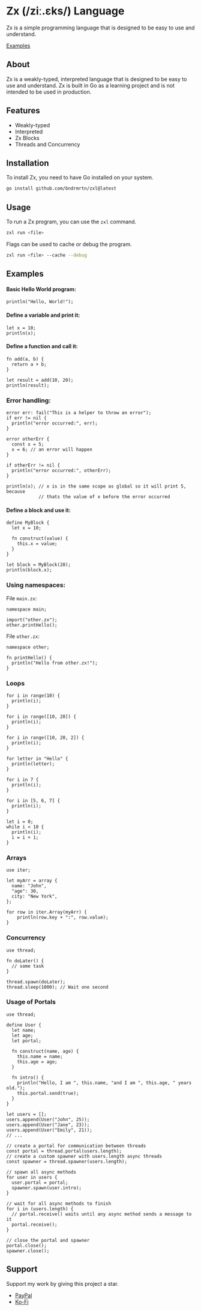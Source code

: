 # Zx (/ziː.ɛks/) Language

Zx is a simple programming language
that is designed to be easy to use and understand.

[Examples](https://github.com/orgs/zxlgo/repositories)

## About

Zx is a weakly-typed, interpreted language that is designed to be easy to use and understand.
Zx is built in Go as a learning project and is not intended to be used in production.

## Features

- Weakly-typed
- Interpreted
- Zx Blocks
- Threads and Concurrency

## Installation

To install Zx, you need to have Go installed on your system.

```bash
go install github.com/bndrmrtn/zxl@latest
```

## Usage

To run a Zx program, you can use the `zxl` command.

```bash
zxl run <file>
```

Flags can be used to cache or debug the program.

```bash
zxl run <file> --cache --debug
```

## Examples

#### Basic Hello World program:

```zxl
println("Hello, World!");
```

#### Define a variable and print it:

```zxl
let x = 10;
println(x);
```

#### Define a function and call it:

```zxl
fn add(a, b) {
  return a + b;
}

let result = add(10, 20);
println(result);
```

### Error handling:

```zxl
error err: fail("This is a helper to throw an error");
if err != nil {
  println("error occurred:", err);
}
```

```zxl
error otherErr {
  const x = 5;
  x = 6; // an error will happen
}

if otherErr != nil {
  println("error occurred:", otherErr);
}

println(x); // x is in the same scope as global so it will print 5, because
            // thats the value of x before the error occurred
```

#### Define a block and use it:

```zxl
define MyBlock {
  let x = 10;

  fn construct(value) {
    this.x = value;
  }
}

let block = MyBlock(20);
println(block.x);
```

### Using namespaces:

File `main.zx`:
```zxl
namespace main;

import("other.zx");
other.printHello();
```

File `other.zx`:
```zxl
namespace other;

fn printHello() {
  println("Hello from other.zx!");
}
```

### Loops

```zxl
for i in range(10) {
  println(i);
}

for i in range([10, 20]) {
  println(i);
}

for i in range([10, 20, 2]) {
  println(i);
}

for letter in "Hello" {
  println(letter);
}

for i in 7 {
  println(i);
}

for i in [5, 6, 7] {
  println(i);
}

let i = 0;
while i < 10 {
  println(i);
  i = i + 1;
}
```

### Arrays

```zxl
use iter;

let myArr = array {
  name: "John",
  "age": 30,
  city: "New York",
};

for row in iter.Array(myArr) {
    println(row.key + ":", row.value);
}
```

### Concurrency

```zxl
use thread;

fn doLater() {
  // some task
}

thread.spawn(doLater);
thread.sleep(1000); // Wait one second
```

### Usage of Portals

```zxl
use thread;

define User {
  let name;
  let age;
  let portal;

  fn construct(name, age) {
    this.name = name;
    this.age = age;
  }

  fn intro() {
    println("Hello, I am ", this.name, "and I am ", this.age, " years old.");
    this.portal.send(true);
  }
}

let users = [];
users.append(User("John", 25));
users.append(User("Jane", 23));
users.append(User("Emily", 21));
// ...

// create a portal for communication between threads
const portal = thread.portal(users.length);
// create a custom spawner with users.length async threads
const spawner = thread.spawner(users.length);

// spawn all async methods
for user in users {
  user.portal = portal;
  spawner.spawn(user.intro);
}

// wait for all async methods to finish
for i in (users.length) {
  // portal.receive() waits until any async method sends a message to it
  portal.receive();
}

// close the portal and spawner
portal.close();
spawner.close();
```

## Support

Support my work by giving this project a star.

- [PayPal](https://www.paypal.me/instasiteshu)
- [Ko-Fi](https://ko-fi.com/bndrmrtn)
